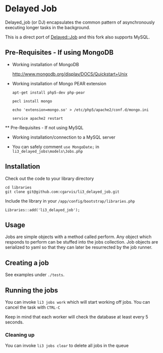 # Delayed Job

Delayed_job (or DJ) encapsulates the common pattern of asynchronously executing longer tasks in the background.

This is a direct port of [Delayed::Job](https://github.com/tobi/delayed_job) and this fork also supports MySQL.

## Pre-Requisites - If using MongoDB


- Working installation of MongoDB

    http://www.mongodb.org/display/DOCS/Quickstart+Unix

- Working installation of Mongo PEAR extension

    `apt-get install php5-dev php-pear`

    `pecl install mongo`

    `echo 'extension=mongo.so' > /etc/php5/apache2/conf.d/mongo.ini`

    `service apache2 restart`

** Pre-Requisites - If not using MySQL

- Working installation/connection to a MySQL server

- You can safely comment `use MongoDate;` in `li3_delayed_jobs\models\Jobs.php`

## Installation

Check out the code to your library directory

    cd libraries
    git clone git@github.com:cgarvis/li3_delayed_job.git
    
Include the library in your `/app/config/bootstrap/libraries.php`

    Libraries::add('li3_delayed_job');
    
## Usage

Jobs are simple objects with a method called perform.  Any object which responds to perform can be stuffed into the jobs collection. Job objects are serialized to yaml so that they can later be resurrected by the job runner.

## Creating a job

See examples under `./tests`.

## Running the jobs

You can invoke `li3 jobs work` which will start working off jobs.  You can cancel the task with `CTRL-C`

Keep in mind that each worker will check the database at least every 5 seconds.

### Cleaning up

You can invoke `li3 jobs clear` to delete all jobs in the queue

